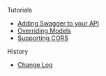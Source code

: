 Tutorials
* [Adding Swagger to your API](https://github.com/wordnik/swagger-core/wiki/Adding-Swagger-to-your-API)
* [Overriding Models](https://github.com/wordnik/swagger-core/wiki/overriding-models)
* [Supporting CORS](https://github.com/wordnik/swagger-core/wiki/CORS)

History
* [Change Log](https://github.com/wordnik/swagger-core/wiki/Changelog)
